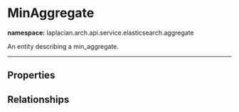 # **MinAggregate**
**namespace:** laplacian.arch.api.service.elasticsearch.aggregate

An entity describing a min_aggregate.



---

## Properties

## Relationships